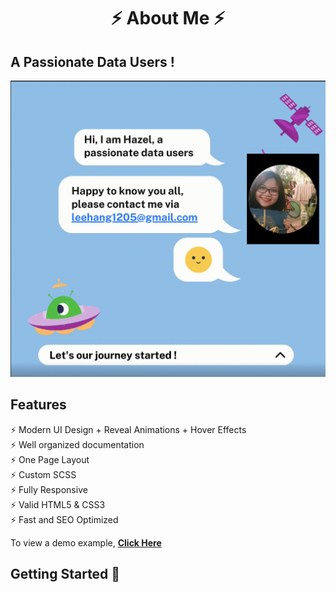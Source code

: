 <h1 align="center"> ⚡️ About Me ⚡️</h1>

## A Passionate Data Users !

<p align="center">
  <kbd>
    <img src="about_me.gif"  width="560" />
  </kbd>
</p>


## Features

⚡️ Modern UI Design + Reveal Animations + Hover Effects\
⚡️ Well organized documentation\
⚡️ One Page Layout\
⚡️ Custom SCSS\
⚡️ Fully Responsive\
⚡️ Valid HTML5 & CSS3\
⚡ Fast and SEO Optimized

To view a demo example, **[Click Here](https://github.com/hanglee1205-hub/insight)**

## Getting Started 🚀
